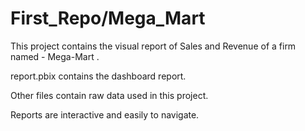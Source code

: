 # First_Repo/Mega_Mart

This project contains the visual report of Sales and Revenue of a firm named - Mega-Mart .

report.pbix contains the dashboard report.

Other files contain raw data used in this project.

Reports are interactive and easily to navigate.
